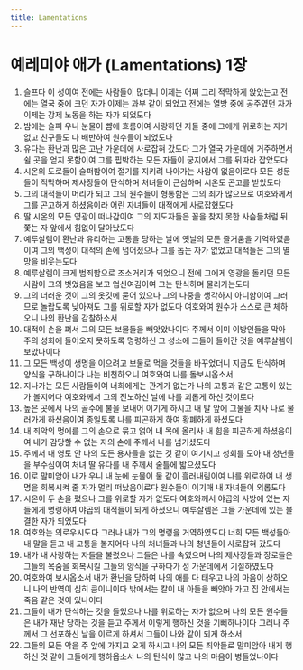 ```yaml
---
title: Lamentations
---
```


# 예레미야 애가 (Lamentations) 1장
1. 슬프다 이 성이여 전에는 사람들이 많더니 이제는 어찌 그리 적막하게 앉았는고 전에는 열국 중에 크던 자가 이제는 과부 같이 되었고 전에는 열방 중에 공주였던 자가 이제는 강제 노동을 하는 자가 되었도다
1. 밤에는 슬피 우니 눈물이 뺨에 흐름이여 사랑하던 자들 중에 그에게 위로하는 자가 없고 친구들도 다 배반하여 원수들이 되었도다
1. 유다는 환난과 많은 고난 가운데에 사로잡혀 갔도다 그가 열국 가운데에 거주하면서 쉴 곳을 얻지 못함이여 그를 핍박하는 모든 자들이 궁지에서 그를 뒤따라 잡았도다
1. 시온의 도로들이 슬퍼함이여 절기를 지키려 나아가는 사람이 없음이로다 모든 성문들이 적막하며 제사장들이 탄식하며 처녀들이 근심하며 시온도 곤고를 받았도다
1. 그의 대적들이 머리가 되고 그의 원수들이 형통함은 그의 죄가 많으므로 여호와께서 그를 곤고하게 하셨음이라 어린 자녀들이 대적에게 사로잡혔도다
1. 딸 시온의 모든 영광이 떠나감이여 그의 지도자들은 꼴을 찾지 못한 사슴들처럼 뒤쫓는 자 앞에서 힘없이 달아났도다
1. 예루살렘이 환난과 유리하는 고통을 당하는 날에 옛날의 모든 즐거움을 기억하였음이여 그의 백성이 대적의 손에 넘어졌으나 그를 돕는 자가 없었고 대적들은 그의 멸망을 비웃는도다
1. 예루살렘이 크게 범죄함으로 조소거리가 되었으니 전에 그에게 영광을 돌리던 모든 사람이 그의 벗었음을 보고 업신여김이여 그는 탄식하며 물러가는도다
1. 그의 더러운 것이 그의 옷깃에 묻어 있으나 그의 나중을 생각하지 아니함이여 그러므로 놀랍도록 낮아져도 그를 위로할 자가 없도다 여호와여 원수가 스스로 큰 체하오니 나의 환난을 감찰하소서
1. 대적이 손을 펴서 그의 모든 보물들을 빼앗았나이다 주께서 이미 이방인들을 막아 주의 성회에 들어오지 못하도록 명령하신 그 성소에 그들이 들어간 것을 예루살렘이 보았나이다
1. 그 모든 백성이 생명을 이으려고 보물로 먹을 것들을 바꾸었더니 지금도 탄식하며 양식을 구하나이다 나는 비천하오니 여호와여 나를 돌보시옵소서
1. 지나가는 모든 사람들이여 너희에게는 관계가 없는가 나의 고통과 같은 고통이 있는가 볼지어다 여호와께서 그의 진노하신 날에 나를 괴롭게 하신 것이로다
1. 높은 곳에서 나의 골수에 불을 보내어 이기게 하시고 내 발 앞에 그물을 치사 나로 물러가게 하셨음이여 종일토록 나를 피곤하게 하여 황폐하게 하셨도다
1. 내 죄악의 멍에를 그의 손으로 묶고 얽어 내 목에 올리사 내 힘을 피곤하게 하셨음이여 내가 감당할 수 없는 자의 손에 주께서 나를 넘기셨도다
1. 주께서 내 영토 안 나의 모든 용사들을 없는 것 같이 여기시고 성회를 모아 내 청년들을 부수심이여 처녀 딸 유다를 내 주께서 술틀에 밟으셨도다
1. 이로 말미암아 내가 우니 내 눈에 눈물이 물 같이 흘러내림이여 나를 위로하여 내 생명을 회복시켜 줄 자가 멀리 떠났음이로다 원수들이 이기매 내 자녀들이 외롭도다
1. 시온이 두 손을 폈으나 그를 위로할 자가 없도다 여호와께서 야곱의 사방에 있는 자들에게 명령하여 야곱의 대적들이 되게 하셨으니 예루살렘은 그들 가운데에 있는 불결한 자가 되었도다
1. 여호와는 의로우시도다 그러나 내가 그의 명령을 거역하였도다 너희 모든 백성들아 내 말을 듣고 내 고통을 볼지어다 나의 처녀들과 나의 청년들이 사로잡혀 갔도다
1. 내가 내 사랑하는 자들을 불렀으나 그들은 나를 속였으며 나의 제사장들과 장로들은 그들의 목숨을 회복시킬 그들의 양식을 구하다가 성 가운데에서 기절하였도다
1. 여호와여 보시옵소서 내가 환난을 당하여 나의 애를 다 태우고 나의 마음이 상하오니 나의 반역이 심히 큼이니이다 밖에서는 칼이 내 아들을 빼앗아 가고 집 안에서는 죽음 같은 것이 있나이다
1. 그들이 내가 탄식하는 것을 들었으나 나를 위로하는 자가 없으며 나의 모든 원수들은 내가 재난 당하는 것을 듣고 주께서 이렇게 행하신 것을 기뻐하나이다 그러나 주께서 그 선포하신 날을 이르게 하셔서 그들이 나와 같이 되게 하소서
1. 그들의 모든 악을 주 앞에 가지고 오게 하시고 나의 모든 죄악들로 말미암아 내게 행하신 것 같이 그들에게 행하옵소서 나의 탄식이 많고 나의 마음이 병들었나이다